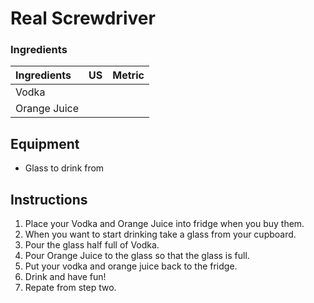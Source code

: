 # Real Screwdriver

### Ingredients

|Ingredients | US    |Metric |
|:-----------|:------|:------|
| Vodka |  |  |
| Orange Juice | | |

## Equipment

* Glass to drink from

## Instructions

1. Place your Vodka and Orange Juice into fridge when you buy them.
2. When you want to start drinking take a glass from your cupboard.
3. Pour the glass half full of Vodka.
4. Pour Orange Juice to the glass so that the glass is full.
5. Put your vodka and orange juice back to the fridge.
6. Drink and have fun!
7. Repate from step two.
